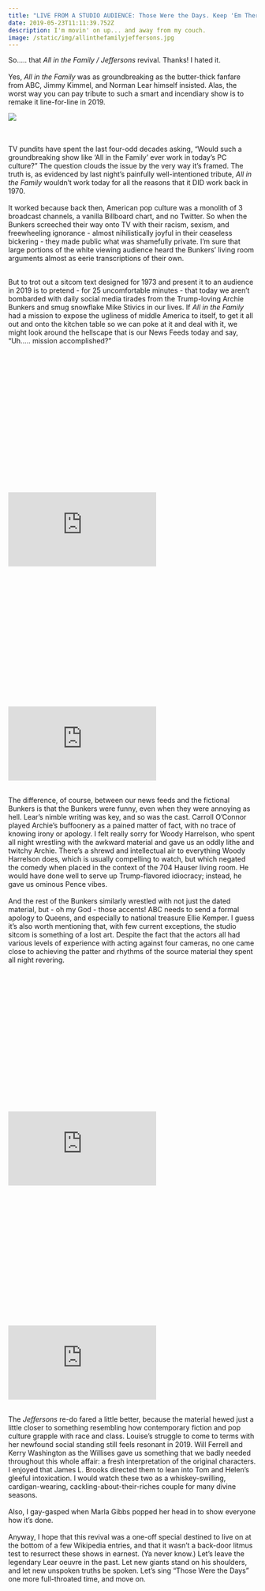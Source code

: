 ```yaml
---
title: "LIVE FROM A STUDIO AUDIENCE: Those Were the Days. Keep 'Em There!"
date: 2019-05-23T11:11:39.752Z
description: I'm movin' on up... and away from my couch.
image: /static/img/allinthefamilyjeffersons.jpg
---
```

So….. that *All in the Family / Jeffersons* revival. Thanks! I hated it. \
\
Yes, *All in the Family* was as groundbreaking as the butter-thick fanfare from ABC, Jimmy Kimmel, and Norman Lear himself insisted. Alas, the worst way you can pay tribute to such a smart and incendiary show is to remake it line-for-line in 2019. 

![](/static/img/allinthefamilyjeffersons.jpg)

\
\
TV pundits have spent the last four-odd decades asking, “Would such a groundbreaking show like ‘All in the Family’ ever work in today’s PC culture?” The question clouds the issue by the very way it’s framed. The truth is, as evidenced by last night’s painfully well-intentioned tribute, *All in the Family* wouldn’t work today for all the reasons that it DID work back in 1970.  \
\
It worked because back then, American pop culture was a monolith of 3 broadcast channels, a vanilla Billboard chart, and no Twitter. So when the Bunkers screeched their way onto TV with their racism, sexism, and freewheeling ignorance - almost nihilistically joyful in their ceaseless bickering - they made public what was shamefully private. I’m sure that large portions of the white viewing audience heard the Bunkers’ living room arguments almost as eerie transcriptions of their own.  

\
But to trot out a sitcom text designed for 1973 and present it to an audience in 2019 is to pretend - for 25 uncomfortable minutes - that today we aren’t bombarded with daily social media tirades from the Trump-loving Archie Bunkers and smug snowflake Mike Stivics in our lives. If *All in the Family* had a mission to expose the ugliness of middle America to itself, to get it all out and onto the kitchen table so we can poke at it and deal with it, we might look around the hellscape that is our News Feeds today and say, “Uh….. mission accomplished?” 

<div class="relative mb-12" style="padding: 56.25% 0 0 0;">
  <iframe 
    src="https://www.youtube.com/embed/GI46_zBGv1A" 
    title="Video player" 
    class="absolute top-0 left-0 w-full h-full"
    frameborder="0" 
    allowfullscreen
  ></iframe>
</div>

<div class="relative mb-12" style="padding: 56.25% 0 0 0;">
  <iframe 
    src="https://www.youtube.com/embed/WDixKh3Zhu0" 
    title="Video player" 
    class="absolute top-0 left-0 w-full h-full"
    frameborder="0" 
    allowfullscreen
  ></iframe>
</div>

\
The difference, of course, between our news feeds and the fictional Bunkers is that the Bunkers were funny, even when they were annoying as hell. Lear’s nimble writing was key, and so was the cast. Carroll O’Connor played Archie’s buffoonery as a pained matter of fact, with no trace of knowing irony or apology. I felt really sorry for Woody Harrelson, who spent all night wrestling with the awkward material and gave us an oddly lithe and twitchy Archie. There’s a shrewd and intellectual air to everything Woody Harrelson does, which is usually compelling to watch, but which negated the comedy when placed in the context of the 704 Hauser living room. He would have done well to serve up Trump-flavored idiocracy; instead, he gave us ominous Pence vibes.  \
\
And the rest of the Bunkers similarly wrestled with not just the dated material, but - oh my God - those accents! ABC needs to send a formal apology to Queens, and especially to national treasure Ellie Kemper. I guess it’s also worth mentioning that, with few current exceptions, the studio sitcom is something of a lost art. Despite the fact that the actors all had various levels of experience with acting against four cameras, no one came close to achieving the patter and rhythms of the source material they spent all night revering. 

<div class="relative mb-12" style="padding: 56.25% 0 0 0;">
  <iframe 
    src="https://www.youtube.com/embed/v2cHkyPp3_o" 
    title="Video player" 
    class="absolute top-0 left-0 w-full h-full"
    frameborder="0" 
    allowfullscreen
  ></iframe>
</div>

<div class="relative mb-12" style="padding: 56.25% 0 0 0;">
  <iframe 
    src="https://www.youtube.com/embed/2QTiAmvygC4" 
    title="Video player" 
    class="absolute top-0 left-0 w-full h-full"
    frameborder="0" 
    allowfullscreen
  ></iframe>
</div>

\
The *Jeffersons* re-do fared a little better, because the material hewed just a little closer to something resembling how contemporary fiction and pop culture grapple with race and class. Louise’s struggle to come to terms with her newfound social standing still feels resonant in 2019. Will Ferrell and Kerry Washington as the Willises gave us something that we badly needed throughout this whole affair: a fresh interpretation of the original characters. I enjoyed that James L. Brooks directed them to lean into Tom and Helen’s gleeful intoxication. I would watch these two as a whiskey-swilling, cardigan-wearing, cackling-about-their-riches couple for many divine seasons. \
\
Also, I gay-gasped when Marla Gibbs popped her head in to show everyone how it’s done. \
\
Anyway, I hope that this revival was a one-off special destined to live on at the bottom of a few Wikipedia entries, and that it wasn’t a back-door litmus test to resurrect these shows in earnest. (Ya never know.) Let’s leave the legendary Lear oeuvre in the past. Let new giants stand on his shoulders, and let new unspoken truths be spoken. Let’s sing “Those Were the Days” one more full-throated time, and move on.